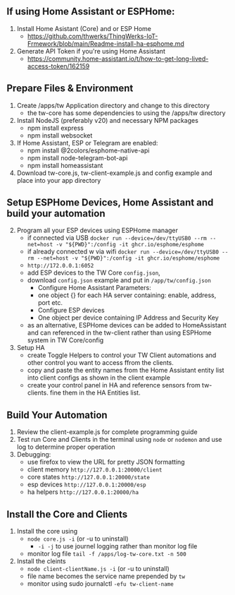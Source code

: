 ## If using Home Assistant or ESPHome:
1) Install Home Asistant (Core) and or ESP Home
   * https://github.com/thwerks/ThingWerks-IoT-Frmework/blob/main/Readme-install-ha-esphome.md
3) Generate API Token if you're using Home Assistant 
   * https://community.home-assistant.io/t/how-to-get-long-lived-access-token/162159
  
## Prepare Files & Environment
1) Create /apps/tw Application directory and change to this directory
   * the tw-core has some dependencies to using the /apps/tw directory
2) Install NodeJS (preferably v20) and necessary NPM packages
   * npm install express
   * npm install websocket
3) If Home Assistant, ESP or Telegram are enabled:
   * npm install @2colors/esphome-native-api
   * npm install node-telegram-bot-api
   * npm install homeassistant
4) Download tw-core.js, tw-client-example.js and config example and place into your app directory

## Setup ESPHome Devices, Home Assistant and build your automation
2) Program all your ESP devices using ESPHome manager
    * if connected via USB `docker run --device=/dev/ttyUSB0 --rm --net=host -v "${PWD}":/config -it ghcr.io/esphome/esphome`
    * if already connected w via wifi `docker run --device=/dev/ttyUSB0 --rm --net=host -v "${PWD}":/config -it ghcr.io/esphome/esphome`
    * `http://172.0.0.1:6052`
    * add ESP devices to the TW Core `config.json`,
    * download `config.json` example and put in `/app/tw/config.json`
        - Configure Home Assistant Parameters:
        - one object {} for each HA server containing: enable, address, port etc.
        - Configure ESP devices
        - One object per device containing IP Address and Security Key
    * as an alternative, ESPHome devices can be added to HomeAssistant and can referenced in the tw-client rather than using ESPHome system in TW Core/config
3) Setup HA
    * create Toggle Helpers to control your TW Client automations and other control you want to access ffrom the clients.
    * copy and paste the entity names from the Home Assistant entity list into client configs as shown in the client example 
    * create your control panel in HA and reference sensors from tw-clients. fine them in the HA Entities list.

## Build Your Automation
1) Review the client-example.js for complete programming guide
2) Test run Core and Clients in the terminal using `node` or `nodemon` and use log to determine proper operation
3) Debugging:
    * use firefox to view the URL for pretty JSON formatting
    * client memory `http://127.0.0.1:20000/client` 
    * core states `http://127.0.0.1:20000/state`
    * esp devices `http://127.0.0.1:20000/esp`
    * ha helpers `http://127.0.0.1:20000/ha`

## Install the Core and Clients
1) Install the core using  
    * `node core.js -i`  (or -u to uninstall)
       - `-i -j` to use journel logging rather than monitor log file 
    * monitor log file `tail -f /apps/log-tw-core.txt -n 500`
2) Install the cleints
    * `node client-clientName.js -i`  (or -u to uninstall)
    * file name becomes the service name prepended by `tw`
    * monitor using sudo journalctl `-efu tw-client-name`
